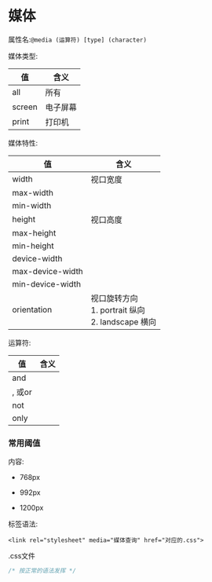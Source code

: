 # 媒体

属性名:`@media (运算符) [type] (character)`

媒体类型:

| 值      | 含义   |
| ------ | ---- |
| all    | 所有   |
| screen | 电子屏幕 |
| print  | 打印机  |

媒体特性:

| 值                | 含义                                            |
| ---------------- | --------------------------------------------- |
| width            | 视口宽度                                          |
| max-width        |                                               |
| min-width        |                                               |
| height           | 视口高度                                          |
| max-height       |                                               |
| min-height       |                                               |
| device-width     |                                               |
| max-device-width |                                               |
| min-device-width |                                               |
| orientation      | 视口旋转方向<br/>1. portrait 纵向<br/>2. landscape 横向 |

运算符:

| 值     | 含义  |
| ----- | --- |
| and   |     |
| , 或or |     |
| not   |     |
| only  |     |

### 常用阈值

内容:

- 768px

- 992px

- 1200px

标签语法:

`<link rel="stylesheet" media="媒体查询" href="对应的.css">`

.css文件

```css
/* 按正常的语法发挥 */
```


